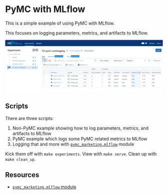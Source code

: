 # PyMC with MLflow

This is a simple example of using PyMC with MLflow.

This focuses on logging parameters, metrics, and artifacts to MLflow.

![Autologging](./images/autolog.png)

## Scripts

There are three scripts: 

1. Non-PyMC example showing how to log parameters, metrics, and artifacts to MLflow
2. PyMC example which logs some PyMC related metrics to MLflow
3. Logging that and more with [`pymc_marketing.mlflow`](https://www.pymc-marketing.io/en/latest/api/generated/pymc_marketing.mlflow.html) module

Kick them off with `make experiments`. View with `make serve`. Clean up with `make clean_up`.

## Resources

- [`pymc_marketing.mlflow` module](https://www.pymc-marketing.io/en/latest/api/generated/pymc_marketing.mlflow.html)
